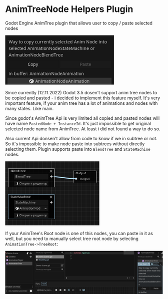 # AnimTreeNode Helpers Plugin
 Godot Engine AnimTree plugin that allows user to copy / paste selected nodes

 ![Plugin Screen](/img/PluginMainScr.PNG)

 Since currently (12.11.2022) Godot 3.5 dosen't support anim tree nodes to be copied and pasted - i decided to implement this feature myself.
 It's very important feature, if your anim tree has a lot of animations and nodes with many states. Like main.

 Since godot's AnimTree Api is very limited all copied and pasted nodes will have name `PastedNode + InstanceId`. It's just impossible to get original selected node name from AnimTree. At least i did not found a way to do so.
 
 Also current Api donsen't allow from code to know if we in subtree or not. So it's impossible to make node paste into subtrees without directly selecting them.
 Plugin supports paste into `BlendTree` and `StateMachine` nodes.

 ![Supported Paste Nodes](/img/SupportedToPasteNodes.PNG)

 If your AnimTree's Root node is one of this nodes, you can paste in it as well, but you need to manually select tree root node by selecting `AnimationTree->TreeRoot`:

 ![Paste to TreeRoot](/img/PasteToAnimationTreeRoot.PNG)
